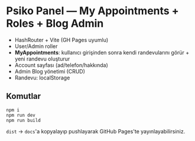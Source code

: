 # Psiko Panel — My Appointments + Roles + Blog Admin

- HashRouter + Vite (GH Pages uyumlu)
- User/Admin roller
- **MyAppointments**: kullanıcı girişinden sonra kendi randevularını görür + yeni randevu oluşturur
- Account sayfası (ad/telefon/hakkında)
- Admin Blog yönetimi (CRUD)
- Randevu: localStorage

## Komutlar
```
npm i
npm run dev
npm run build
```
`dist` → `docs`'a kopyalayıp pushlayarak GitHub Pages'te yayınlayabilirsiniz.
